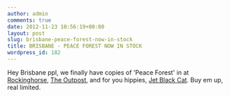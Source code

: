 ```yaml
---
author: admin
comments: true
date: 2012-11-23 10:56:19+00:00
layout: post
slug: brisbane-peace-forest-now-in-stock
title: BRISBANE - PEACE FOREST NOW IN STOCK
wordpress_id: 182
---
```


Hey Brisbane ppl, we finally have copies of 'Peace Forest' in at [Rockinghorse](http://www.rockinghorse.net/), [The Outpost](http://theoutpoststore.com.au/), and for you hippies, [Jet Black Cat](http://www.facebook.com/pages/Jet-Black-Cat-Music/57288881280). Buy em up, real limited.




